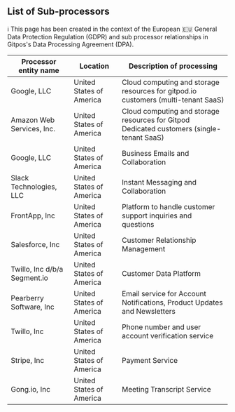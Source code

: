 <script context="module">
  export const prerender = true;
</script>
<script>
     import "$lib/assets/markdown-commons.scss";
</script>

<div class="prose max-w-none content-docs w-full">
<div class="text-center mt-8">

## List of Sub-processors

ℹ️ This page has been created in the context of the European 🇪🇺 General Data Protection Regulation (GDPR) and sub processor relationships in Gitpos's Data Processing Agreement (DPA).

</div>

| Processor entity name        | Location                 | Description of processing                                                                 |
| ---------------------------- | ------------------------ | ----------------------------------------------------------------------------------------- |
| Google, LLC                  | United States of America | Cloud computing and storage resources for gitpod.io customers (multi-tenant SaaS)         |
| Amazon Web Services, Inc.    | United States of America | Cloud computing and storage resources for Gitpod Dedicated customers (single-tenant SaaS) |
| Google, LLC                  | United States of America | Business Emails and Collaboration                                                         |
| Slack Technologies, LLC      | United States of America | Instant Messaging and Collaboration                                                       |
| FrontApp, Inc                | United States of America | Platform to handle customer support inquiries and questions                               |
| Salesforce, Inc              | United States of America | Customer Relationship Management                                                          |
| Twillo, Inc d/b/a Segment.io | United States of America | Customer Data Platform                                                                    |
| Pearberry Software, Inc      | United States of America | Email service for Account Notifications, Product Updates and Newsletters                  |
| Twillo, Inc                  | United States of America | Phone number and user account verification service                                        |
| Stripe, Inc                  | United States of America | Payment Service                                                                           |
| Gong.io, Inc                 | United States of America | Meeting Transcript Service                                                                |

</div>
